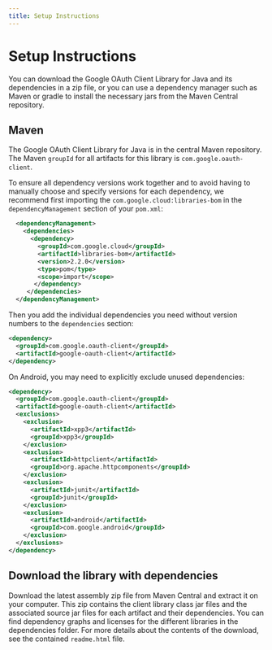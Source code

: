 ```yaml
---
title: Setup Instructions
---
```


# Setup Instructions

You can download the Google OAuth Client Library for Java and its dependencies
in a zip file, or you can use a dependency manager such as Maven or gradle to
install the necessary jars from the Maven Central repository.

## Maven

The Google OAuth Client Library for Java is in the central Maven repository. The
Maven `groupId` for all artifacts for this library is `com.google.oauth-client`.

To ensure all dependency versions work together and to avoid having to manually
choose and specify versions for each dependency, we recommend first importing
the `com.google.cloud:libraries-bom` in the `dependencyManagement` section of
your `pom.xml`:

```xml
  <dependencyManagement>
    <dependencies>
      <dependency>
        <groupId>com.google.cloud</groupId>
        <artifactId>libraries-bom</artifactId>
        <version>2.2.0</version>
        <type>pom</type>
        <scope>import</scope>
       </dependency>
     </dependencies>
  </dependencyManagement>
```

Then you add the individual dependencies you need without version numbers to the
`dependencies` section:

```xml
<dependency>
  <groupId>com.google.oauth-client</groupId>
  <artifactId>google-oauth-client</artifactId>
</dependency>
```

On Android, you may need to explicitly exclude unused dependencies:

```xml
<dependency>
  <groupId>com.google.oauth-client</groupId>
  <artifactId>google-oauth-client</artifactId>
  <exclusions>
    <exclusion>
      <artifactId>xpp3</artifactId>
      <groupId>xpp3</groupId>
    </exclusion>
    <exclusion>
      <artifactId>httpclient</artifactId>
      <groupId>org.apache.httpcomponents</groupId>
    </exclusion>
    <exclusion>
      <artifactId>junit</artifactId>
      <groupId>junit</groupId>
    </exclusion>
    <exclusion>
      <artifactId>android</artifactId>
      <groupId>com.google.android</groupId>
    </exclusion>
  </exclusions>
</dependency>
```

## Download the library with dependencies

Download the latest assembly zip file from Maven Central and extract it on your
computer. This zip contains the client library class jar files and the
associated source jar files for each artifact and their dependencies. You can
find dependency graphs and licenses for the different libraries in the
dependencies folder. For more details about the contents of the download, see
the contained `readme.html` file.
